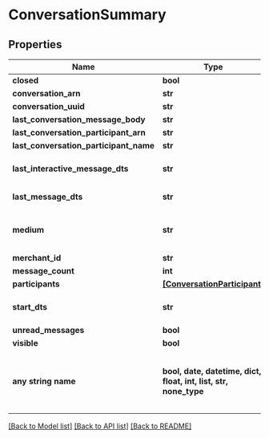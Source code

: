 # ConversationSummary


## Properties
Name | Type | Description | Notes
------------ | ------------- | ------------- | -------------
**closed** | **bool** |  | [optional] 
**conversation_arn** | **str** |  | [optional] 
**conversation_uuid** | **str** |  | [optional] 
**last_conversation_message_body** | **str** |  | [optional] 
**last_conversation_participant_arn** | **str** |  | [optional] 
**last_conversation_participant_name** | **str** |  | [optional] 
**last_interactive_message_dts** | **str** | Last interactive message date/time | [optional] 
**last_message_dts** | **str** | Last message date/time | [optional] 
**medium** | **str** | The communication medium of the customer. | [optional] 
**merchant_id** | **str** |  | [optional] 
**message_count** | **int** |  | [optional] 
**participants** | [**[ConversationParticipant]**](ConversationParticipant.md) |  | [optional] 
**start_dts** | **str** | Start of the conversation date/time | [optional] 
**unread_messages** | **bool** |  | [optional] 
**visible** | **bool** |  | [optional] 
**any string name** | **bool, date, datetime, dict, float, int, list, str, none_type** | any string name can be used but the value must be the correct type | [optional]

[[Back to Model list]](../README.md#documentation-for-models) [[Back to API list]](../README.md#documentation-for-api-endpoints) [[Back to README]](../README.md)


